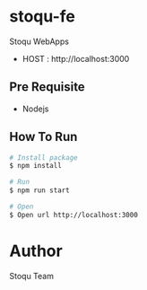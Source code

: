 # stoqu-fe

Stoqu WebApps

- HOST : http://localhost:3000

## Pre Requisite

- Nodejs

## How To Run

```bash
# Install package
$ npm install

# Run
$ npm run start

# Open
$ Open url http://localhost:3000
```

# Author

Stoqu Team
